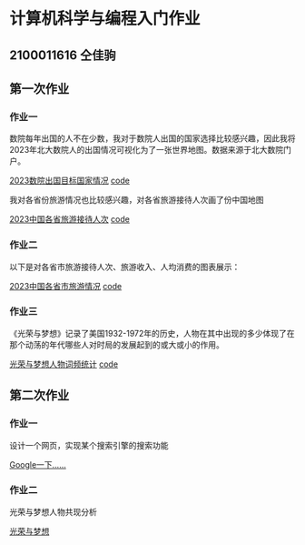 # 计算机科学与编程入门作业
## 2100011616  仝佳驹
## 第一次作业
### 作业一
数院每年出国的人不在少数，我对于数院人出国的国家选择比较感兴趣，因此我将2023年北大数院人的出国情况可视化为了一张世界地图。数据来源于北大数院门户。

[2023数院出国目标国家情况](https://topo022.github.io/homework/geo_world.html)  [code](https://topo022.github.io/homework/geo_world.py)

我对各省份旅游情况也比较感兴趣，对各省旅游接待人次画了份中国地图

[2023中国各省旅游接待人次](https://topo022.github.io/homework/map_china.html)  [code](https://topo022.github.io/homework/map_china.py)

### 作业二
以下是对各省市旅游接待人次、旅游收入、人均消费的图表展示：

[2023中国各省市旅游情况](https://topo022.github.io/homework/table.html)  [code](https://topo022.github.io/homework/table.py)

### 作业三
《光荣与梦想》记录了美国1932-1972年的历史，人物在其中出现的多少体现了在那个动荡的年代哪些人对时局的发展起到的或大或小的作用。

[光荣与梦想人物词频统计](https://topo022.github.io/homework/光荣与梦想.html)  [code](https://topo022.github.io/homework/word.py)
## 第二次作业
### 作业一
设计一个网页，实现某个搜索引擎的搜索功能

[Google一下……](https://topo022.github.io/homework/search.html)
### 作业二
光荣与梦想人物共现分析

[光荣与梦想](https://topo022.github.io/homework/光荣与梦想网页关系图.html)
